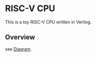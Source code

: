 # RISC-V CPU

This is a toy RISC-V CPU written in Verilog.



## Overview

see [Diagram](doc/diagram.md).
